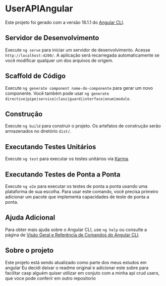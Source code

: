 # UserAPIAngular

Este projeto foi gerado com a versão 16.1.1 do [Angular CLI](https://github.com/angular/angular-cli).

## Servidor de Desenvolvimento

Execute `ng serve` para iniciar um servidor de desenvolvimento. Acesse `http://localhost:4200/`. A aplicação será recarregada automaticamente se você modificar qualquer um dos arquivos de origem.

## Scaffold de Código

Execute `ng generate component nome-do-componente` para gerar um novo componente. Você também pode usar `ng generate directive|pipe|service|class|guard|interface|enum|module`.

## Construção

Execute `ng build` para construir o projeto. Os artefatos de construção serão armazenados no diretório `dist/`.

## Executando Testes Unitários

Execute `ng test` para executar os testes unitários via [Karma](https://karma-runner.github.io).

## Executando Testes de Ponta a Ponta

Execute `ng e2e` para executar os testes de ponta a ponta usando uma plataforma de sua escolha. Para usar este comando, você precisa primeiro adicionar um pacote que implementa capacidades de teste de ponta a ponta.

## Ajuda Adicional

Para obter mais ajuda sobre o Angular CLI, use `ng help` ou consulte a página de [Visão Geral e Referência de Comandos do Angular CLI](https://angular.io/cli).

## Sobre o projeto

Este projeto está sendo atualizado como parte dos meus estudos em angular  Eu decidi deixar o readme original e adicionar este sobre para facilitar casp alguém quiser utilizar em conjuto com a minha api crud users, que voce pode conferir em outro repositorio
